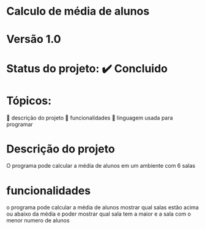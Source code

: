 # Calculo de média de alunos
# Versão 1.0 
# Status do projeto: ✔️ Concluido
# Tópicos:
🔹 descrição do projeto
🔹 funcionalidades
🔹 linguagem usada para programar
# Descrição do projeto
O programa pode calcular a média de alunos em um ambiente com 6 salas
# funcionalidades
o programa pode calcular a média de alunos mostrar qual salas estão acima ou abaixo da média e poder mostrar qual sala tem a maior e a sala com o menor numero de alunos

